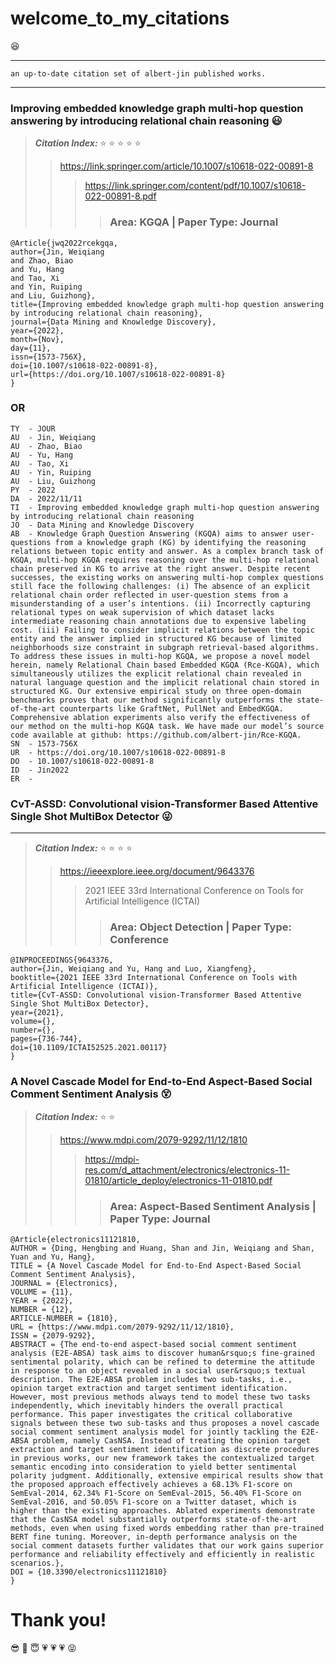 # welcome_to_my_citations 
:laughing:
***
    an up-to-date citation set of albert-jin published works.
***

### Improving embedded knowledge graph multi-hop question answering by introducing relational chain reasoning :smiley:
> ***Citation Index:*** :star: :star: :star: :star: :star:
>> https://link.springer.com/article/10.1007/s10618-022-00891-8
>>> https://link.springer.com/content/pdf/10.1007/s10618-022-00891-8.pdf
>>>> ### Area: KGQA | Paper Type: Journal
```
@Article{jwq2022rcekgqa,
author={Jin, Weiqiang
and Zhao, Biao
and Yu, Hang
and Tao, Xi
and Yin, Ruiping
and Liu, Guizhong},
title={Improving embedded knowledge graph multi-hop question answering by introducing relational chain reasoning},
journal={Data Mining and Knowledge Discovery},
year={2022},
month={Nov},
day={11},
issn={1573-756X},
doi={10.1007/s10618-022-00891-8},
url={https://doi.org/10.1007/s10618-022-00891-8}
}
```
### OR
```
TY  - JOUR
AU  - Jin, Weiqiang
AU  - Zhao, Biao
AU  - Yu, Hang
AU  - Tao, Xi
AU  - Yin, Ruiping
AU  - Liu, Guizhong
PY  - 2022
DA  - 2022/11/11
TI  - Improving embedded knowledge graph multi-hop question answering by introducing relational chain reasoning
JO  - Data Mining and Knowledge Discovery
AB  - Knowledge Graph Question Answering (KGQA) aims to answer user-questions from a knowledge graph (KG) by identifying the reasoning relations between topic entity and answer. As a complex branch task of KGQA, multi-hop KGQA requires reasoning over the multi-hop relational chain preserved in KG to arrive at the right answer. Despite recent successes, the existing works on answering multi-hop complex questions still face the following challenges: (i) The absence of an explicit relational chain order reflected in user-question stems from a misunderstanding of a user’s intentions. (ii) Incorrectly capturing relational types on weak supervision of which dataset lacks intermediate reasoning chain annotations due to expensive labeling cost. (iii) Failing to consider implicit relations between the topic entity and the answer implied in structured KG because of limited neighborhoods size constraint in subgraph retrieval-based algorithms. To address these issues in multi-hop KGQA, we propose a novel model herein, namely Relational Chain based Embedded KGQA (Rce-KGQA), which simultaneously utilizes the explicit relational chain revealed in natural language question and the implicit relational chain stored in structured KG. Our extensive empirical study on three open-domain benchmarks proves that our method significantly outperforms the state-of-the-art counterparts like GraftNet, PullNet and EmbedKGQA. Comprehensive ablation experiments also verify the effectiveness of our method on the multi-hop KGQA task. We have made our model’s source code available at github: https://github.com/albert-jin/Rce-KGQA.
SN  - 1573-756X
UR  - https://doi.org/10.1007/s10618-022-00891-8
DO  - 10.1007/s10618-022-00891-8
ID  - Jin2022
ER  - 
```

### CvT-ASSD: Convolutional vision-Transformer Based Attentive Single Shot MultiBox Detector :stuck_out_tongue_winking_eye:
***
> ***Citation Index:*** :star: :star: :star: :star: 
>> https://ieeexplore.ieee.org/document/9643376
>>> 2021 IEEE 33rd International Conference on Tools for Artificial Intelligence (ICTAI)
>>>> ### Area: Object Detection | Paper Type: Conference

```
@INPROCEEDINGS{9643376,  
author={Jin, Weiqiang and Yu, Hang and Luo, Xiangfeng},
booktitle={2021 IEEE 33rd International Conference on Tools with Artificial Intelligence (ICTAI)},
title={CvT-ASSD: Convolutional vision-Transformer Based Attentive Single Shot MultiBox Detector},
year={2021},
volume={},
number={},
pages={736-744},
doi={10.1109/ICTAI52525.2021.00117}
}
```

### A Novel Cascade Model for End-to-End Aspect-Based Social Comment Sentiment Analysis :dizzy_face: 
> ***Citation Index:*** :star: :star:
>> https://www.mdpi.com/2079-9292/11/12/1810
>>> https://mdpi-res.com/d_attachment/electronics/electronics-11-01810/article_deploy/electronics-11-01810.pdf
>>>> ### Area: Aspect-Based Sentiment Analysis | Paper Type: Journal

```
@Article{electronics11121810,
AUTHOR = {Ding, Hengbing and Huang, Shan and Jin, Weiqiang and Shan, Yuan and Yu, Hang},
TITLE = {A Novel Cascade Model for End-to-End Aspect-Based Social Comment Sentiment Analysis},
JOURNAL = {Electronics},
VOLUME = {11},
YEAR = {2022},
NUMBER = {12},
ARTICLE-NUMBER = {1810},
URL = {https://www.mdpi.com/2079-9292/11/12/1810},
ISSN = {2079-9292},
ABSTRACT = {The end-to-end aspect-based social comment sentiment analysis (E2E-ABSA) task aims to discover human&rsquo;s fine-grained sentimental polarity, which can be refined to determine the attitude in response to an object revealed in a social user&rsquo;s textual description. The E2E-ABSA problem includes two sub-tasks, i.e., opinion target extraction and target sentiment identification. However, most previous methods always tend to model these two tasks independently, which inevitably hinders the overall practical performance. This paper investigates the critical collaborative signals between these two sub-tasks and thus proposes a novel cascade social comment sentiment analysis model for jointly tackling the E2E-ABSA problem, namely CasNSA. Instead of treating the opinion target extraction and target sentiment identification as discrete procedures in previous works, our new framework takes the contextualized target semantic encoding into consideration to yield better sentimental polarity judgment. Additionally, extensive empirical results show that the proposed approach effectively achieves a 68.13% F1-score on SemEval-2014, 62.34% F1-Score on SemEval-2015, 56.40% F1-Score on SemEval-2016, and 50.05% F1-score on a Twitter dataset, which is higher than the existing approaches. Ablated experiments demonstrate that the CasNSA model substantially outperforms state-of-the-art methods, even when using fixed words embedding rather than pre-trained BERT fine tuning. Moreover, in-depth performance analysis on the social comment datasets further validates that our work gains superior performance and reliability effectively and efficiently in realistic scenarios.},
DOI = {10.3390/electronics11121810}
}
```

# Thank you!

:sunglasses: :pray: :innocent: :heartpulse: :heartpulse: :heartpulse: 	:stuck_out_tongue_closed_eyes:


